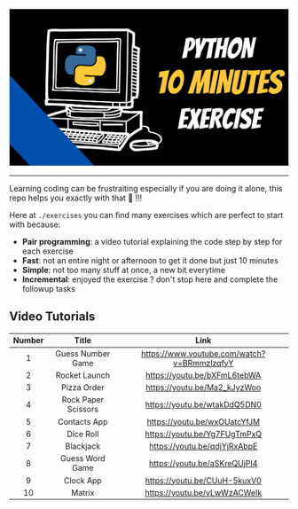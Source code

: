 <div align="center">
  <img src="./logo.svg"><br>
</div>

---

Learning coding can be frustraiting especially if you are doing it alone, this repo helps you exactly with that 💪 !!!

Here at `./exercises` you can find many exercises which are perfect to start with because:

- **Pair programming**: a video tutorial explaining the code step by step for each exercise
- **Fast**: not an entire night or afternoon to get it done but just 10 minutes
- **Simple**: not too many stuff at once, a new bit everytime 
- **Incremental**: enjoyed the exercise ? don't stop here and complete the followup tasks

## Video Tutorials

| Number  | Title | Link  |
| :-----: | :---: | :---: |
| 1 | Guess Number Game  | https://www.youtube.com/watch?v=BRmmzlzqfyY |
| 2 | Rocket Launch | https://youtu.be/bXFmL6tebWA |
| 3 | Pizza Order | https://youtu.be/Ma2_kJyzWoo |
| 4 | Rock Paper Scissors | https://youtu.be/wtakDdQ5DN0 |
| 5 | Contacts App | https://youtu.be/wxOUatcYfJM |
| 6 | Dice Roll | https://youtu.be/Yg7FUgTmPxQ |
| 7 | Blackjack | https://youtu.be/qdjYjRxAbpE |
| 8 | Guess Word Game | https://youtu.be/aSKreQUjPI4 |
| 9 | Clock App | https://youtu.be/CUuH-5kuxV0 |
| 10 | Matrix | https://youtu.be/vLwWzACWeIk |
